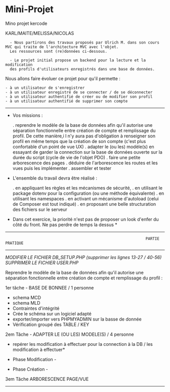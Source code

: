 # Mini-Projet
Mino projet kercode

KARL/MAITE/MELISSA/NICOLAS

      - Nous partirons des travaux proposés par Ulrich M. dans son cours MVC qui traite de l'architecture MVC avec l'objet.
      Les ressources sont (re)données ci-dessous.

      - Le projet initial propose un backend pour la lecture et la modification
      des profils d'utilisateurs enregistrés dans une base de données.

Nous allons faire évoluer ce projet pour qu'il permette :

    - à un utilisateur de s'enregistrer
    - à un utilisateur enregistré de se connecter / de se déconnecter
    - à un utilisateur authentifié de créer ou de modifier son profil
    - à un utilisateur authentifié de supprimer son compte
    
   -------------------------------------------------------------------------------------------------------------------------------------------------------------

- Vos missions :

   . reprendre le modèle de la base de données afin qu'il autorise une séparation fonctionnelle entre création de compte et remplissage du profil. 
      De cette manière,i l n'y aura pas d'obligation à renseigner son profil en même temps que la création de son compte 
      (c'est plus confortable d'un point de vue UX)
   . adapter le (ou les) modèle(s) en essayant de garder la connection sur la base de données ouverte sur la durée du script (cycle de vie de l'objet PDO)
   . faire une petite arborescence des pages
   . déduire de l'arborescence les routes et les vues puis les implémenter
   . assembler et tester


- L'ensemble du travail devra être réalisé :

    . en appliquant les règles et les mécanismes de sécurité,
    . en utilisant le package dotenv pour la configuration (ou une méthode équivalente)
    . en utilisant les namespaces
    . en activant un mécanisme d'autoload (celui de Composer est tout indiqué)
    . en proposant une belle structuration des fichiers sur le serveur


 * Dans cet exercice, la priorité n'est pas de proposer un look d'enfer du côté du front. Ne pas perdre de temps la dessus *
 
 
 -------------------------------------------------------------------------------------------------------------------------------------------------------------

                                                                  PARTIE PRATIQUE
 -------------------------------------------------------------------------------------------------------------------------------------------------------------
 
 *MODIFIER LE FICHIER DB_SETUP.PHP (supprimer les lignes  13-27 / 40-56)
 SUPPRIMER LE FICHIER USER.PHP*


 Reprendre le modèle de la base de données afin qu'il autorise une séparation fonctionnelle entre création de compte et remplissage du profil : 
 
 1er tâche - BASE DE BONNEE / 1 personne 

  - schema MCD 
  - schema MLD 
  - Contraintes d'intégrité
  - Crée le schéma sur un logiciel adapté
  - exporter/importer vers PHPMYADMIN sur la basse de donnée 
  - Vérification groupé des TABLE / KEY
  
  
2em Tâche - ADAPTER LE (OU LES) MODELE(S) / 4 personne 
  
   * repérer les modification à effectuer pour la connection à la DB / les modification à effectuer*
  
   * Phase Modification - 
  
   * Phase Création -
  
  
3em Tâche ARBORESCENCE PAGE/VUE
 
 
 
 -------------------------------------------------------------------------------------------------------------------------------------------------------------
